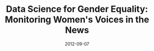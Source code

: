 ---
creators: []
date: '2012-09-07'
excerpt: ''
filename: 2012-09-07-data-science-for-gender-equality
hosts: []
image: ''
subtitle: ''
tags:
- post
- gender
- dataviz
- featured
title: 'Data Science for Gender Equality: Monitoring Women''s Voices in the News'
uri: http://civic.mit.edu/blog/natematias/data-science-for-gender-equality-monitoring-womens-voices-in-the-news
---